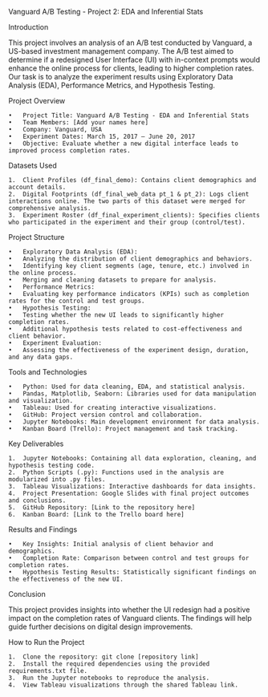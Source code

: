 Vanguard A/B Testing - Project 2: EDA and Inferential Stats

Introduction

This project involves an analysis of an A/B test conducted by Vanguard, a US-based investment management company. The A/B test aimed to determine if a redesigned User Interface (UI) with in-context prompts would enhance the online process for clients, leading to higher completion rates. Our task is to analyze the experiment results using Exploratory Data Analysis (EDA), Performance Metrics, and Hypothesis Testing.

Project Overview

	•	Project Title: Vanguard A/B Testing - EDA and Inferential Stats
	•	Team Members: [Add your names here]
	•	Company: Vanguard, USA
	•	Experiment Dates: March 15, 2017 – June 20, 2017
	•	Objective: Evaluate whether a new digital interface leads to improved process completion rates.

Datasets Used

	1.	Client Profiles (df_final_demo): Contains client demographics and account details.
	2.	Digital Footprints (df_final_web_data pt_1 & pt_2): Logs client interactions online. The two parts of this dataset were merged for comprehensive analysis.
	3.	Experiment Roster (df_final_experiment_clients): Specifies clients who participated in the experiment and their group (control/test).

Project Structure

	•	Exploratory Data Analysis (EDA):
	•	Analyzing the distribution of client demographics and behaviors.
	•	Identifying key client segments (age, tenure, etc.) involved in the online process.
	•	Merging and cleaning datasets to prepare for analysis.
	•	Performance Metrics:
	•	Evaluating key performance indicators (KPIs) such as completion rates for the control and test groups.
	•	Hypothesis Testing:
	•	Testing whether the new UI leads to significantly higher completion rates.
	•	Additional hypothesis tests related to cost-effectiveness and client behavior.
	•	Experiment Evaluation:
	•	Assessing the effectiveness of the experiment design, duration, and any data gaps.

Tools and Technologies

	•	Python: Used for data cleaning, EDA, and statistical analysis.
	•	Pandas, Matplotlib, Seaborn: Libraries used for data manipulation and visualization.
	•	Tableau: Used for creating interactive visualizations.
	•	GitHub: Project version control and collaboration.
	•	Jupyter Notebooks: Main development environment for data analysis.
	•	Kanban Board (Trello): Project management and task tracking.

Key Deliverables

	1.	Jupyter Notebooks: Containing all data exploration, cleaning, and hypothesis testing code.
	2.	Python Scripts (.py): Functions used in the analysis are modularized into .py files.
	3.	Tableau Visualizations: Interactive dashboards for data insights.
	4.	Project Presentation: Google Slides with final project outcomes and conclusions.
	5.	GitHub Repository: [Link to the repository here]
	6.	Kanban Board: [Link to the Trello board here]

Results and Findings

	•	Key Insights: Initial analysis of client behavior and demographics.
	•	Completion Rate: Comparison between control and test groups for completion rates.
	•	Hypothesis Testing Results: Statistically significant findings on the effectiveness of the new UI.

Conclusion

This project provides insights into whether the UI redesign had a positive impact on the completion rates of Vanguard clients. The findings will help guide further decisions on digital design improvements.

How to Run the Project

	1.	Clone the repository: git clone [repository link]
	2.	Install the required dependencies using the provided requirements.txt file.
	3.	Run the Jupyter notebooks to reproduce the analysis.
	4.	View Tableau visualizations through the shared Tableau link.
